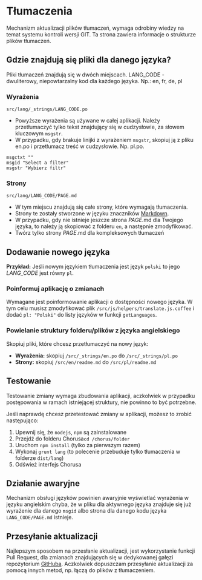 # Tłumaczenia

Mechanizm aktualizacji plików tłumaczeń, wymaga odrobiny wiedzy na temat systemu
kontroli wersji GIT. Ta strona zawiera informacje o strukturze plików tłumaczeń.

## Gdzie znajdują się pliki dla danego języka?

Pliki tłumaczeń znajdują się w dwóch miejscach. LANG_CODE - dwuliterowy, niepowtarzalny
kod dla każdego języka. Np.: en, fr, de, pl

### Wyrażenia

`src/lang/_strings/LANG_CODE.po`

* Powyższe wyrażenia są używane w całej aplikacji. Należy przetłumaczyć tylko tekst
znajdujący się w cudzysłowie, za słowem kluczowym `msgstr`.
* W przypadku, gdy brakuje linijki z wyrażeniem `msgstr`, skopiuj ją z pliku en.po 
i przetłumacz treść w cudzysłowie. Np. pl.po.
``` 
msgctxt ""
msgid "Select a filter"
msgstr "Wybierz filtr"
```

### Strony

`src/lang/LANG_CODE/PAGE.md`

* W tym miejscu znajdują się całe strony, które wymagają tłumaczenia.
* Strony te zostały stworzone w języku znaczników [Markdown](https://pl.wikipedia.org/wiki/Markdown).
* W przypadku, gdy nie istnieje jeszcze strona *PAGE*.md dla Twojego języka, to należy ją skopiować
z folderu `en`, a następnie zmodyfikować.
* Twórz tylko strony *PAGE*.md dla kompleksowych tłumaczeń

## Dodawanie nowego języka

**Przykład:** Jeśli nowym językiem tłumaczenia jest język `polski` to jego *LANG_CODE* jest równy `pl`.

### Poinformuj aplikację o zmianach

Wymagane jest poinformowanie aplikacji o dostępności nowego języka. W tym celu musisz
zmodyfikować plik `/src/js/helpers/translate.js.coffee` i dodać `pl: "Polski"` do listy
języków w funkcji `getLanguages`.

### Powielanie struktury folderu/plików z języka angielskiego

Skopiuj pliki, które chcesz przetłumaczyć na nowy język:

* **Wyrażenia:** skopiuj `/src/_strings/en.po` do `/src/_strings/pl.po`
* **Strony:** skopiuj `/src/en/readme.md` do `/src/pl/readme.md`

## Testowanie

Testowanie zmiany wymaga zbudowania aplikacji, aczkolwiek w przypadku postępowania w ramach
istniejącej struktury, nie powinno to być potrzebne.

Jeśli naprawdę chcesz przetestować zmiany w aplikacji, możesz to zrobić następująco:

1. Upewnij się, że `nodejs`, `npm` są zainstalowane
2. Przejdź do folderu Chorusa`cd /chorus/folder`
3. Uruchom `npm install` (tylko za pierwszym razem)
4. Wykonaj `grunt lang` (to polecenie przebuduje tylko tłumaczenia w folderze `dist/lang`)
5. Odśwież interfejs Chorusa
  
## Działanie awaryjne

Mechanizm obsługi języków powinien awaryjnie wyświetlać wyrażenia w języku angielskim
chyba, że w pliku dla aktywnego języka znajduje się już wyrażenie dla danego `msgid`
albo strona dla danego kodu języka `LANG_CODE/PAGE.md` istnieje.

## Przesyłanie aktualizacji

Najlepszym sposobem na przesłanie aktualizacji, jest wykorzystanie funkcji Pull Request, dla zmianach
znajdujących się w dedykowanej gałęzi repozytorium [GitHuba](https://github.com/jez500/chorus2).
Aczkolwiek dopuszczam przesyłanie aktualizacji za pomocą innych metod, np. łączą do plików z tłumaczeniem.

